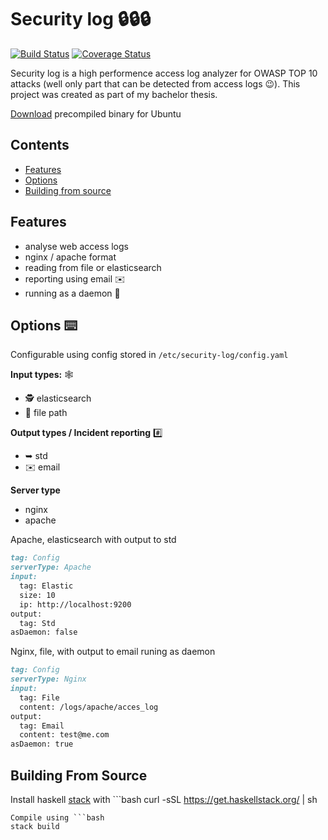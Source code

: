 # Security log 🔒🔒🔒
[![Build Status](https://travis-ci.org/retep007/security-log.svg?branch=master)](https://travis-ci.org/retep007/security-log)
[![Coverage Status](https://coveralls.io/repos/github/retep007/security-log/badge.svg?branch=master)](https://coveralls.io/github/retep007/security-log?branch=master)

Security log is a high performence access log analyzer for OWASP TOP 10 attacks (well only part that can be detected from access logs 😉). This project was created as part of my bachelor thesis.

[Download](https://github.com/retep007/security-log/archive/latest.zip) precompiled binary for Ubuntu

## Contents
- [Features](#features)
- [Options](#options-%EF%B8%8F)
- [Building from source](#building-from-source)

## Features 
- analyse web access logs
- nginx / apache format
- reading from file or elasticsearch
- reporting using email ✉️
- running as a daemon 👻 

## Options ⌨️
Configurable using config stored in `/etc/security-log/config.yaml`

**Input types:** 🕸

* 🕵️ elasticsearch
* 📂 file path

**Output types / Incident reporting** #️⃣

* ➥ std
* ✉️ email

**Server type**

* nginx
* apache


Apache, elasticsearch with output to std
```markdown
tag: Config
serverType: Apache
input:
  tag: Elastic
  size: 10
  ip: http://localhost:9200
output:
  tag: Std
asDaemon: false
```

Nginx, file, with output to email runing as daemon
```markdown
tag: Config
serverType: Nginx
input:
  tag: File
  content: /logs/apache/acces_log
output:
  tag: Email
  content: test@me.com
asDaemon: true
```

## Building From Source
Install haskell [stack](https://docs.haskellstack.org/en/stable/install_and_upgrade/) with ```bash
curl -sSL https://get.haskellstack.org/ | sh
```
Compile using ```bash
stack build
```